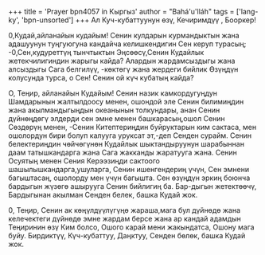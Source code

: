 +++
title = 'Prayer bpn4057 in Кыргыз'
author = "Bahá'u'lláh"
tags = ['lang-ky', 'bpn-unsorted']
+++
Ал Куч-кубаттуунун өзү, Кечиримдүү , Бооркер!

0,Кудай,айланайын кудайым! Сенин кулдарын курмандыктын жана адашуунун туңгуюгуна кандайча келишкендигин Сен керуп турасың; -0,Сен,кудуреттүң тынчтыктын Эңсөөсү,Сенин Кудайлык жетекчилигиндин жарыгы кайда? Алардын жардамсыздыгы жана алсыздыгы Сага белгилүү, -көктөгү жана жердеги бийлик Өзүңдүн колусунда турса, о Сен! Сенин ой күч кубатың кайда?

О, Теңир, айланайын Кудайым! Сенин назик камкордугуңдун Шамдарынын жалтылдоосу менен, ошондой эле Сенин билимиңдин жана акылмандыгыңдын океанынын толкундары, анан Сенин дүйнөңдөгү элдерди сен эмне менен башкарасың,ошол Сенин Сөздөрүң менен, -Сенин Китептериңдин буйруктарын ким сактаса, мен ошолордун бири болуп калууга уруксат эт,-деп Сенден сурайм. Сенин белектериңдин чөйчөгүнөн Кудайлык шыктандыруунун шарабыннан даам татышкандарга жана Сага жакканды жаратууга жана. Сенин Осуятың менен Сения Керээзиңди сактоого шашылышкандарга,ушуларга, Сенин ишенгендериң үчүн, Сен эмнени багыштасаң, ошолорду мен үчүн багышта. Сен өзүңдүн эркиң боюнча бардыгын жүзөгө ашырууга Сенин бийлигиң ба. Бар-дыгын жетектөөчү, Бардыгынан акылман Сенден белек, башка Кудай жок.

0, Теңир, Сенин ак көңүлдүүлүгүңө жараша,мага бул дүйнөдө жана келечектеги дүйнөдө эмне жардам берсе жана ар кандай адамдын Теңиринин өзү Ким болсо, Ошого карай мени жакындатса, Ошону мага буйу. Бирдиктүү, Күч-кубаттуу, Даңктуу, Сенден бөлөк, башка Кудай жок.

